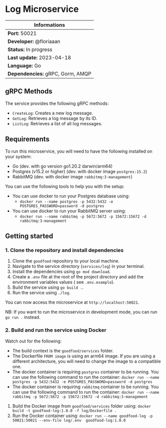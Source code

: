 # Log Microservice

| Informations                       |
| ---------------------------------- |
| **Port:** 50021                    |
| **Developer:** @floriaaan          |
| **Status:** In progress            |
| **Last update:** 2023-04-18        |
| **Language:** Go                   |
| **Dependencies:** gRPC, Gorm, AMQP |

## gRPC Methods

The service provides the following gRPC methods:

- `CreateLog`: Creates a new log message.
- `GetLog`: Retrieves a log message by its ID.
- `ListLog`: Retrieves a list of all log messages.

## Requirements

To run this microservice, you will need to have the following installed on your system:

- Go (dev. with go version go1.20.2 darwin/arm64)
- Postgres (v15.2 or higher) (dev. with docker image `postgres:15.2`)
- RabbitMQ (dev. with docker image `rabbitmq:3-management`)

You can use the following tools to help you with the setup:

- You can use docker to run your Postgres database using:
  - `docker run --name postgres -p 5432:5432 -e POSTGRES_PASSWORD=password -d postgres`
- You can use docker to run your RabbitMQ server using:
  - `docker run --name rabbitmq -p 5672:5672 -p 15672:15672 -d rabbitmq:3-management`

## Getting started

### 1. Clone the repository and install dependencies

1. Clone the `goodfood` repository to your local machine.
2. Navigate to the service directory (`services/log`) in your terminal.
3. Install the dependencies using `go mod download`.
4. Create a `.env` file at the root of the project directory and add the environment variables values (
   see `.env.example`).
5. Build the service using `go build .`.
6. Run the service using `./log`.

You can now access the microservice at `http://localhost:50021`.

NB: If you want to run the microservice in development mode, you can run `go run .` instead.

### 2. Build and run the service using Docker

Watch out for the following:

- The build context is the `goodfood/services` folder.
- The Dockerfile `FROM image` is using an arm64 image. If you are using a different architecture, you
  will need to change the image to a compatible one.
- The docker container is requiring `postgres` container to be running. You can use the following
  command to run the container:
  `docker run --name postgres -p 5432:5432 -e POSTGRES_PASSWORD=password -d postgres`
- The docker container is requiring `rabbitmq` container to be running. You can use the following
  command to run the container:
  `docker run --name rabbitmq -p 5672:5672 -p 15672:15672 -d rabbitmq:3-management`

1. Build the Docker image from `goodfood/services` folder using:
   `docker build -t goodfood-log:1.0.0 -f log/Dockerfile .`
2. Run the Docker container using:
   `docker run --name goodfood-log -p 50021:50021 --env-file log/.env  goodfood-log:1.0.0`
